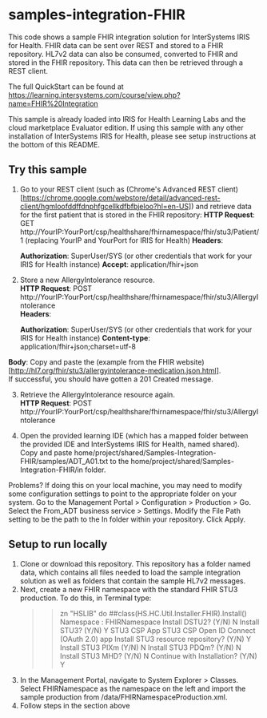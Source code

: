 # samples-integration-FHIR
This code shows a sample FHIR integration solution for InterSystems IRIS for Health. FHIR data can be sent over REST and stored to a FHIR repository. HL7v2 data can also be consumed, converted to FHIR and stored in the FHIR repository. This data can then be retrieved through a REST client.

The full QuickStart can be found at https://learning.intersystems.com/course/view.php?name=FHIR%20Integration

This sample is already loaded into IRIS for Health Learning Labs and the cloud marketplace Evaluator edition. If using this sample with any other installation of InterSystems IRIS for Health, please see setup instructions at the bottom of this README.


## Try this sample
1. Go to your REST client (such as (Chrome's Advanced REST client)[https://chrome.google.com/webstore/detail/advanced-rest-client/hgmloofddffdnphfgcellkdfbfbjeloo?hl=en-US]) and retrieve data for the first patient that is stored in the FHIR repository:
**HTTP Request**: GET http://YourIP:YourPort/csp/healthshare/fhirnamespace/fhir/stu3/Patient/1    (replacing YourIP and YourPort for IRIS for Health)
**Headers**:

    **Authorization**: SuperUser/SYS (or other credentials that work for your IRIS for Health instance)
    **Accept**: application/fhir+json
	
2. Store a new AllergyIntolerance resource.  
**HTTP Request**: POST  http://YourIP:YourPort/csp/healthshare/fhirnamespace/fhir/stu3/AllergyIntolerance  
**Headers**:  

    **Authorization**: SuperUser/SYS (or other credentials that work for your IRIS for Health instance)
    **Content-type**: application/fhir+json;charset=utf-8

**Body**: Copy and paste the (example from the FHIR website)[http://hl7.org/fhir/stu3/allergyintolerance-medication.json.html].  
If successful, you should have gotten a 201 Created message. 	

3. Retrieve the AllergyIntolerance resource again.    
**HTTP Request**: POST    http://YourIP:YourPort/csp/healthshare/fhirnamespace/fhir/stu3/AllergyIntolerance 

4. Open the provided learning IDE (which has a mapped folder between the provided IDE and InterSystems IRIS for Health, named shared).  
Copy and paste home/project/shared/Samples-Integration-FHIR/samples/ADT_A01.txt to the home/project/shared/Samples-Integration-FHIR/in folder.


Problems? If doing this on your local machine, you may need to modify some configuration settings to point to the appropriate folder on your system. Go to the Management Portal > Configuration > Production > Go. Select the From_ADT business service > Settings. Modify the File Path setting to be the path to the In folder within your repository. Click Apply.
 
## Setup to run locally
1. Clone or download this repository. This repository has a folder named data, which contains all files needed to load the sample integration solution as well as folders that contain the sample HL7v2 messages.
2. Next, create a new FHIR namespace with the standard FHIR STU3 production. To do this, in Terminal type:
    >>zn "HSLIB"
    >>do ##class(HS.HC.Util.Installer.FHIR).Install()
    >>Namespace : FHIRNamespace
    >>Install DSTU2? (Y/N) N
    >>Install STU3? (Y/N) Y
    >>STU3 CSP App <Press Enter to accept default>
    >>STU3 CSP Open ID Connect (OAuth 2.0) app <Press Enter to accept default>
    >>Install STU3 resource repository? (Y/N) Y
    >>Install STU3 PIXm (Y/N) N
    >>Install STU3 PDQm? (Y/N) N
    >>Install STU3 MHD? (Y/N) N
    >>Continue with Installation? (Y/N) Y
3. In the Management Portal, navigate to System Explorer > Classes. Select FHIRNamespace as the namespace on the left and import the sample production from /data/FHIRNamespaceProduction.xml.
4. Follow steps in the section above

